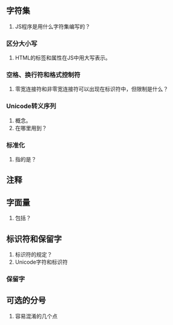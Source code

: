 ## 字符集
1. JS程序是用什么字符集编写的？
### 区分大小写
1. HTML的标签和属性在JS中用大写表示。
### 空格、换行符和格式控制符
1. 零宽连接符和非零宽连接符可以出现在标识符中，但限制是什么？
### Unicode转义序列
1. 概念。
2. 在哪里用到？
### 标准化
1. 指的是？
## 注释
## 字面量
1. 包括？
## 标识符和保留字
1. 标识符的规定？
2. Unicode字符和标识符
### 保留字
## 可选的分号
1. 容易混淆的几个点